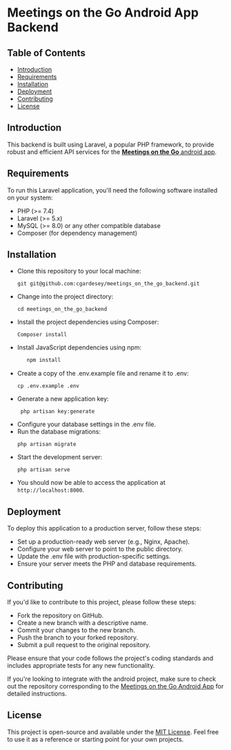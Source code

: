 # Meetings on the Go Android App Backend

## Table of Contents
- [Introduction](#introduction)
- [Requirements](#requirements)
- [Installation](#installation)
- [Deployment](#deployment)
- [Contributing](#contributing)
- [License](#license)

## Introduction

This backend is built using Laravel, a popular PHP framework, to provide robust and efficient API services for the [**Meetings on the Go** android app](https://github.com/cgardesey/MeetingsOnTheGo).

## Requirements

To run this Laravel application, you'll need the following software installed on your system:

- PHP (>= 7.4)
- Laravel (>= 5.x)
- MySQL (>= 8.0) or any other compatible database
- Composer (for dependency management)

## Installation

- Clone this repository to your local machine:
   ```shell
   git git@github.com:cgardesey/meetings_on_the_go_backend.git
   
- Change into the project directory:
   ```shell
   cd meetings_on_the_go_backend
- Install the project dependencies using Composer:
   ```shell
   Composer install
- Install JavaScript dependencies using npm:
   ```bash
      npm install  
- Create a copy of the .env.example file and rename it to .env:
  ```shell
  cp .env.example .env
- Generate a new application key:
  ```shell
   php artisan key:generate
- Configure your database settings in the .env file.
- Run the database migrations:
   ```shell
   php artisan migrate
- Start the development server:
   ```shell
   php artisan serve

- You should now be able to access the application at `http://localhost:8000`.


## Deployment
To deploy this application to a production server, follow these steps:
- Set up a production-ready web server (e.g., Nginx, Apache).
- Configure your web server to point to the public directory.
- Update the .env file with production-specific settings.
- Ensure your server meets the PHP and database requirements.

## Contributing
If you'd like to contribute to this project, please follow these steps:
- Fork the repository on GitHub.
- Create a new branch with a descriptive name.
- Commit your changes to the new branch.
- Push the branch to your forked repository.
- Submit a pull request to the original repository.

Please ensure that your code follows the project's coding standards and includes appropriate tests for any new functionality.

If you're looking to integrate with the android project, make sure to check out the repository corresponding to the [Meetings on the Go Android App](https://github.com/cgardesey/MeetingsOnTheGo) for detailed instructions.
## License
This project is open-source and available under the [MIT License](https://opensource.org/licenses/MIT). Feel free to use it as a reference or starting point for your own projects.


